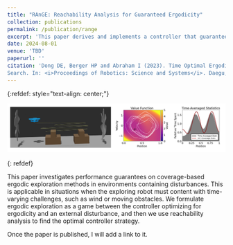 ```yaml
---
title: "RAnGE: Reachability Analysis for Guaranteed Ergodicity"
collection: publications
permalink: /publication/range
excerpt: 'This paper derives and implements a controller that guarantees safety and exploration of an area, despite time-varying hazards such as wind or moving obstacles.'
date: 2024-08-01
venue: 'TBD'
paperurl: ''
citation: 'Dong DE, Berger HP and Abraham I (2023). Time Optimal Ergodic
Search. In: <i>Proceedings of Robotics: Science and Systems</i>. Daegu, Republic of Korea.'
---
```


{:refdef: style="text-align: center;"}
<p>
    <img src="/images/wafr_figure_1.png" alt="Trajectory evolution"><br>
    <!-- <em>Selfie with Spot at Boston Dynamics,<br>where I worked for two summers</em> -->
</p>
{: refdef}

This paper investigates performance guarantees on coverage-based ergodic exploration methods in environments containing disturbances. This is applicable in situations when the exploring robot must content with time-varying challenges, such as wind or moving obstacles. 
We formulate ergodic exploration as a game between the controller optimizing for ergodicity and an external disturbance, and then we use reachability analysis to find the optimal controller strategy.

Once the paper is published, I will add a link to it.